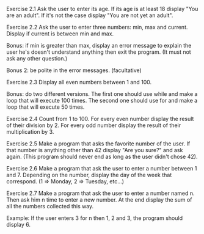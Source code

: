 Exercise 2.1
Ask the user to enter its age. If its age is at least 18 display "You are an adult". If it's not the case display "You are not yet an adult".

Exercise 2.2
Ask the user to enter three numbers: min, max and current. Display if current is between min and max.

Bonus: if min is greater than max, display an error message to explain the user he's doesn't understand anything then exit the program. (It must not ask any other question.)

Bonus 2: be polite in the error messages. (facultative)

Exercise 2.3
Display all even numbers between 1 and 100.

Bonus: do two different versions. The first one should use while and make a loop that will execute 100 times. The second one should use for and make a loop that will execute 50 times.

Exercise 2.4
Count from 1 to 100. For every even number display the result of their division by 2. For every odd number display the result of their multiplication by 3.

Exercise 2.5
Make a program that asks the favorite number of the user. If that number is anything other than 42 display "Are you sure?" and ask again. (This program should never end as long as the user didn't chose 42).

Exercise 2.6
Make a program that ask the user to enter a number between 1 and 7. Depending on the number, display the day of the week that correspond. (1 => Monday, 2 => Tuesday, etc...)

Exercise 2.7
Make a program that ask the user to enter a number named n. Then ask him n time to enter a new number. At the end display the sum of all the numbers collected this way.

Example: If the user enters 3 for n then 1, 2 and 3, the program should display 6.
